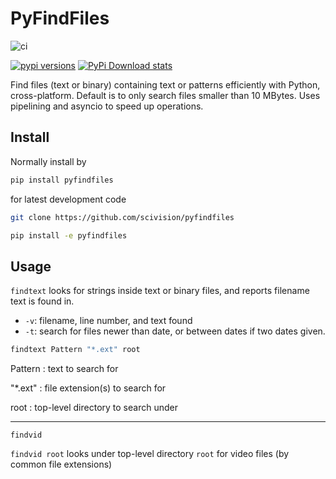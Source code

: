 # PyFindFiles

![ci](https://github.com/scivision/pyfindfiles/workflows/ci/badge.svg)

[![pypi versions](https://img.shields.io/pypi/pyversions/pyfindfiles.svg)](https://pypi.python.org/pypi/pyfindfiles)
[![PyPi Download stats](http://pepy.tech/badge/pyfindfiles)](http://pepy.tech/project/pyfindfiles)

Find files (text or binary) containing text or patterns efficiently with Python, cross-platform.
Default is to only search files smaller than 10 MBytes.
Uses pipelining and asyncio to speed up operations.

## Install

Normally install by

```sh
pip install pyfindfiles
```

for latest development code

```sh
git clone https://github.com/scivision/pyfindfiles

pip install -e pyfindfiles
```

## Usage

`findtext` looks for strings inside text or binary files, and reports filename text is found in.

* `-v`: filename, line number, and text found
* `-t`: search for files newer than date, or between dates if two dates given.

```sh
findtext Pattern "*.ext" root
```

Pattern
: text to search for

"*.ext"
: file extension(s) to search for

root
: top-level directory to search under

---

`findvid`

`findvid root` looks under top-level directory `root` for video files (by common file extensions)
